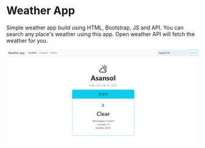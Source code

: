 # Weather App
Simple weather app build using HTML, Bootstrap, JS and API. You can search any place's weather using this app. Open weather API will fetch the weather for you.

![](https://github.com/Subhajit-Ghatak/folio.ghatak.github.io/blob/master/images/p3.png?raw=true)
